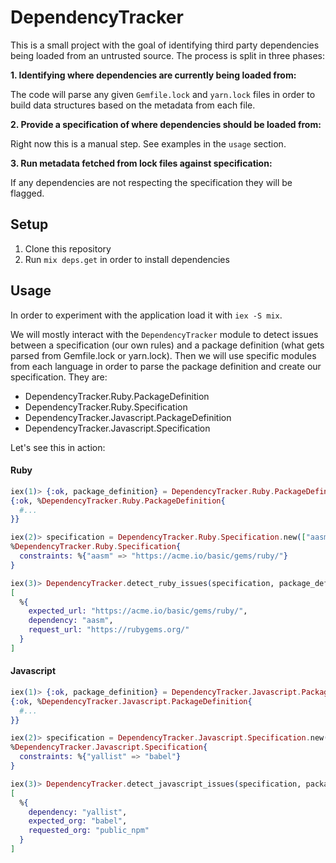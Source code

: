 # DependencyTracker

This is a small project with the goal of identifying third party dependencies being loaded from an untrusted source. The process is split in three phases:

**1. Identifying where dependencies are currently being loaded from:**

The code will parse any given `Gemfile.lock` and `yarn.lock` files in order to build data structures based on the metadata from each file.

**2. Provide a specification of where dependencies should be loaded from:**

Right now this is a manual step. See examples in the `usage` section.

**3. Run metadata fetched from lock files against specification:**

If any dependencies are not respecting the specification they will be flagged.

## Setup

1. Clone this repository
2. Run `mix deps.get` in order to install dependencies

## Usage

In order to experiment with the application load it with `iex -S mix`.

We will mostly interact with the `DependencyTracker` module to detect issues between a specification (our own rules)
and a package definition (what gets parsed from Gemfile.lock or yarn.lock). Then we will use specific modules from each
language in order to parse the package definition and create our specification. They are:

- DependencyTracker.Ruby.PackageDefinition
- DependencyTracker.Ruby.Specification
- DependencyTracker.Javascript.PackageDefinition
- DependencyTracker.Javascript.Specification

Let's see this in action:

#### Ruby

```elixir
iex(1)> {:ok, package_definition} = DependencyTracker.Ruby.PackageDefinition.parse("test/fixtures/ruby/Gemfile.lock")
{:ok, %DependencyTracker.Ruby.PackageDefinition{
  #...
}}

iex(2)> specification = DependencyTracker.Ruby.Specification.new(["aasm"], "https://acme.io/basic/gems/ruby/")
%DependencyTracker.Ruby.Specification{
  constraints: %{"aasm" => "https://acme.io/basic/gems/ruby/"}
}

iex(3)> DependencyTracker.detect_ruby_issues(specification, package_definition)
[
  %{
    expected_url: "https://acme.io/basic/gems/ruby/",
    dependency: "aasm",
    request_url: "https://rubygems.org/"
  }
]
```

#### Javascript

```elixir
iex(1)> {:ok, package_definition} = DependencyTracker.Javascript.PackageDefinition.parse("test/fixtures/javascript/yarn.lock")
{:ok, %DependencyTracker.Javascript.PackageDefinition{
  #...
}}

iex(2)> specification = DependencyTracker.Javascript.Specification.new("babel", ["yallist"])
%DependencyTracker.Javascript.Specification{
  constraints: %{"yallist" => "babel"}
}

iex(3)> DependencyTracker.detect_javascript_issues(specification, package_definition)
[
  %{
    dependency: "yallist",
    expected_org: "babel",
    requested_org: "public_npm"
  }
]
```
